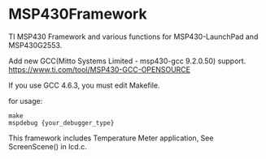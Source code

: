 MSP430Framework
===============

TI MSP430 Framework and various functions for MSP430-LaunchPad and MSP430G2553.

Add new GCC(Mitto Systems Limited - msp430-gcc 9.2.0.50) support.
https://www.ti.com/tool/MSP430-GCC-OPENSOURCE

If you use GCC 4.6.3, you must edit Makefile.

for usage:

    make
    mspdebug {your_debugger_type}

This framework includes Temperature Meter application,
See ScreenScene() in lcd.c.
